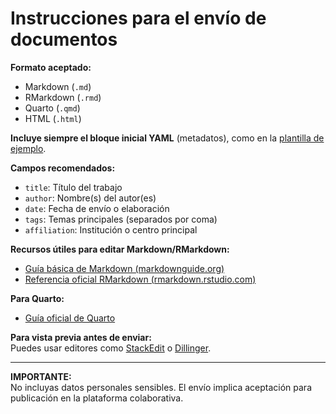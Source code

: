 # Instrucciones para el envío de documentos

**Formato aceptado:**  
- Markdown (`.md`)
- RMarkdown (`.rmd`)
- Quarto (`.qmd`)
- HTML (`.html`)

**Incluye siempre el bloque inicial YAML** (metadatos), como en la [plantilla de ejemplo](./plantilla-metadatos.md).

**Campos recomendados:**
- `title`: Título del trabajo
- `author`: Nombre(s) del autor(es)
- `date`: Fecha de envío o elaboración
- `tags`: Temas principales (separados por coma)
- `affiliation`: Institución o centro principal

**Recursos útiles para editar Markdown/RMarkdown:**
- [Guía básica de Markdown (markdownguide.org)](https://www.markdownguide.org/basic-syntax/)
- [Referencia oficial RMarkdown (rmarkdown.rstudio.com)](https://rmarkdown.rstudio.com/lesson-2.html)

**Para Quarto:**
- [Guía oficial de Quarto](https://quarto.org/docs/authoring/)

**Para vista previa antes de enviar:**  
Puedes usar editores como [StackEdit](https://stackedit.io/) o [Dillinger](https://dillinger.io/).

---

**IMPORTANTE:**  
No incluyas datos personales sensibles. El envío implica aceptación para publicación en la plataforma colaborativa.
